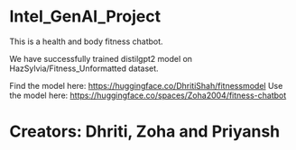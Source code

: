 # Intel_GenAI_Project

This is a health and body fitness chatbot.

We have successfully trained distilgpt2 model on HazSylvia/Fitness_Unformatted dataset.

Find the model here: https://huggingface.co/DhritiShah/fitnessmodel
Use the model here: https://huggingface.co/spaces/Zoha2004/fitness-chatbot

# Creators: Dhriti, Zoha and Priyansh
